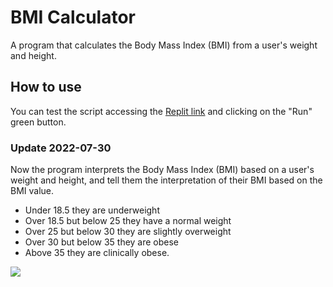 # BMI Calculator
A program that calculates the Body Mass Index (BMI) from a user's weight and height.

## How to use
You can test the script accessing the [Replit link](https://replit.com/@LukCnt/bmi-calculator?v=1) and clicking on the "Run" green button.

### Update 2022-07-30
Now the program interprets the Body Mass Index (BMI) based on a user's weight and height, and tell them the interpretation of their BMI based on the BMI value.

- Under 18.5 they are underweight
- Over 18.5 but below 25 they have a normal weight
- Over 25 but below 30 they are slightly overweight
- Over 30 but below 35 they are obese
- Above 35 they are clinically obese.

![](https://cdn.fs.teachablecdn.com/qTOp8afxSkGfU5YGYf36)

